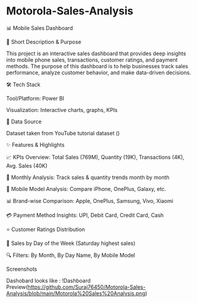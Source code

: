 # Motorola-Sales-Analysis
📊 Mobile Sales Dashboard

📝 Short Description & Purpose

This project is an interactive sales dashboard that provides deep insights into mobile phone sales, transactions, customer ratings, and payment methods.
The purpose of this dashboard is to help businesses track sales performance, analyze customer behavior, and make data-driven decisions.


🛠 Tech Stack

Tool/Platform: Power BI 

Visualization: Interactive charts, graphs, KPIs


📂 Data Source

Dataset taken from YouTube tutorial dataset ()


✨ Features & Highlights

📈 KPIs Overview: Total Sales (769M), Quantity (19K), Transactions (4K), Avg. Sales (40K)

📅 Monthly Analysis: Track sales & quantity trends month by month

📱 Mobile Model Analysis: Compare iPhone, OnePlus, Galaxy, etc.

📊 Brand-wise Comparison: Apple, OnePlus, Samsung, Vivo, Xiaomi

💳 Payment Method Insights: UPI, Debit Card, Credit Card, Cash


⭐ Customer Ratings Distribution

📆 Sales by Day of the Week (Saturday highest sales)

🔍 Filters: By Month, By Day Name, By Mobile Model

Screenshots

Dashobard looks like : !Dashboard Preview(https://github.com/Suraj76450/Motorola-Sales-Analysis/blob/main/Motorola%20Sales%20Analysis.png)
